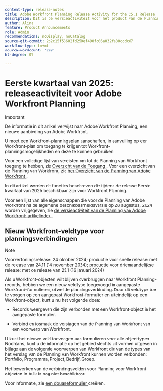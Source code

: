 ```yaml
---
content-type: release-notes
title: Adobe Workfront Planning Release Activity for the 25.1 Release
description: Dit is de versieactiviteit voor het product van de Planning van Adobe Workfront voor het Eerste Kwartaal van 2025.
author: Alina
feature: Product Announcements
role: Admin
recommendations: noDisplay, noCatalog
source-git-commit: 2b2c15f53602fd250ef490fd06a032fa80ccdcd7
workflow-type: tm+mt
source-wordcount: '298'
ht-degree: 0%

---
```


# Eerste kwartaal van 2025: releaseactiviteit voor Adobe Workfront Planning

<!--remove this important intro after the 25.1 release-->

>[!IMPORTANT]
>
>De informatie in dit artikel verwijst naar Adobe Workfront Planning, een nieuwe aanbieding van Adobe Workfront.
>
>U moet een Workfront-planningsplan aanschaffen, in aanvulling op een Workfront-plan om toegang te krijgen tot Workfront-planningsmogelijkheden en deze te kunnen gebruiken.
>
>Voor een volledige lijst van vereisten om tot de Planning van Workfront toegang te hebben, zie [ Overzicht van de Toegang ](/help/quicksilver/planning/access/access-overview.md).
>Voor een overzicht van de Planning van Workfront, zie [ het Overzicht van de Planning van Adobe Workfront ](/help/quicksilver/planning/general/planning-overview.md).
>

In dit artikel worden de functies beschreven die tijdens de release Eerste kwartaal van 2025 beschikbaar zijn voor Workfront Planning.

<!--keep the sentence below for all future quarterly release pages-->
<!--remove the general activity mention after First Quarter 2025 is released-->

Voor een lijst van alle eigenschappen die voor de Planning van Adobe Workfront na de algemene beschikbaarheidsversie op 28 augustus, 2024 worden vrijgegeven, zie [ de versieactiviteit van de Planning van Adobe Workfront: artikelindex ](/help/quicksilver/product-announcements/product-releases/planning-release-activity/planning-release-activity-article-index.md).

## Nieuw Workfront-veldtype voor planningsverbindingen

>[!NOTE]
>
>Voorvertoningsrelease: 24 oktober 2024; productie voor snelle release: met de release van 24.11 (14 november 2024); productie voor driemaandelijkse release: met de release van 25.1 (16 januari 2024)



Als u Workfront-objecten wilt blijven overbruggen naar Workfront Planning-records, hebben we een nieuw veldtype toegevoegd in aangepaste Workfront-formulieren, ofwel de planningsverbinding. Door dit veldtype toe te voegen op een aangepast Workfront-formulier en uiteindelijk op een Workfront-object, kunt u nu het volgende doen:

* Records weergeven die zijn verbonden met een Workfront-object in het aangepaste formulier.

* Verbind en losmaak de verslagen van de Planning van Workfront van een voorwerp van Workfront.

U kunt het nieuwe veld toevoegen aan formulieren voor alle objecttypen. Nochtans, kunt u de informatie op het gebied slechts uit vormen uitgeven in bijlage aan de volgende voorwerpen van Workfront die van de types van het verslag van de Planning van Workfront kunnen worden verbonden: Portfolio, Programma, Project, Bedrijf, Groep.

Het bewerken van de verbindingsvelden voor Planning voor Workfront-objecten in bulk is nog niet beschikbaar.

Voor informatie, zie [ een douaneformulier ](/help/quicksilver/administration-and-setup/customize-workfront/create-manage-custom-forms/form-designer/design-a-form/design-a-form.md) creëren.

